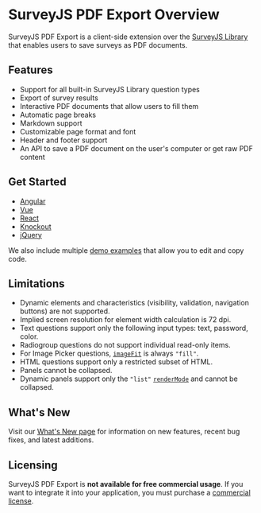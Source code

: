 # SurveyJS PDF Export Overview

SurveyJS PDF Export is a client-side extension over the [SurveyJS Library](/Documentation/Library) that enables users to save surveys as PDF documents.

## Features

- Support for all built-in SurveyJS Library question types
- Export of survey results
- Interactive PDF documents that allow users to fill them
- Automatic page breaks
- Markdown support
- Customizable page format and font
- Header and footer support
- An API to save a PDF document on the user's computer or get raw PDF content

## Get Started

- [Angular](/Documentation/Pdf-Export?id=get-started-angular)
- [Vue](/Documentation/Pdf-Export?id=get-started-vue)
- [React](/Documentation/Pdf-Export?id=get-started-react)
- [Knockout](/Documentation/Pdf-Export?id=get-started-knockout)
- [jQuery](/Documentation/Pdf-Export?id=get-started-jquery)

We also include multiple [demo examples](/Examples/Pdf-Export) that allow you to edit and copy code.

## Limitations

- Dynamic elements and characteristics (visibility, validation, navigation buttons) are not supported.
- Implied screen resolution for element width calculation is 72 dpi.
- Text questions support only the following input types: text, password, color.
- Radiogroup questions do not support individual read-only items.
- For Image Picker questions, [`imageFit`](/Documentation/Library?id=questionimagepickermodel#imageFit) is always `"fill"`.
- HTML questions support only a restricted subset of HTML.
- Panels cannot be collapsed.
- Dynamic panels support only the `"list"` [`renderMode`](/Documentation/Library?id=questionpaneldynamicmodel#renderMode) and cannot be collapsed.

## What's New

Visit our [What's New page](/WhatsNew) for information on new features, recent bug fixes, and latest additions.

## Licensing

SurveyJS PDF Export is **not available for free commercial usage**. If you want to integrate it into your application, you must purchase a [commercial license](/Licenses#SurveyCreator).

